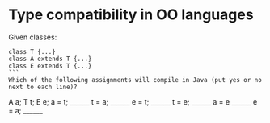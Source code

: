 # Type compatibility in OO languages

Given classes:

```
class T {...}
class A extends T {...}
class E extends T {...}
``` 
Which of the following assignments will compile in Java (put yes or no next to each line)?

```
A a;
T t;
E e;
a = t;	______
t = a;	______
e = t;	______
t = e;	______
a = e	______
e = a;	______
```